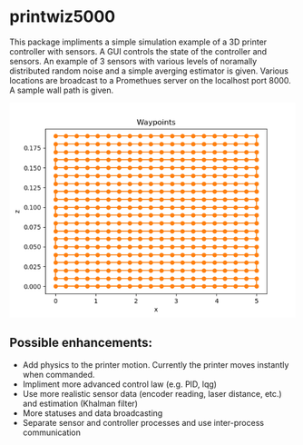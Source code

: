 # printwiz5000

This package impliments a simple simulation example of a 3D printer controller with sensors. A GUI
controls the state of the controller and sensors. An example of 3 sensors with various levels of
noramally distributed random noise and a simple averging estimator is given. Various locations are
broadcast to a Promethues server on the localhost port 8000. A sample wall path is given.

![xz plot of waypoints for example wall path](print_wiz/waypoints.png)

Possible enhancements:
-----------------------
* Add physics to the printer motion. Currently the printer moves instantly when commanded.
* Impliment more advanced control law (e.g. PID, lqg)
* Use more realistic sensor data (encoder reading, laser distance, etc.) and estimation (Khalman filter)
* More statuses and data broadcasting
* Separate sensor and controller processes and use inter-process communication
